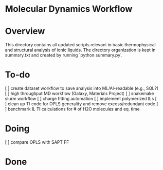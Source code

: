 # Molecular Dynamics Workflow

# Overview 
This directory contains all updated scripts relevant in basic thermophysical and structural analysis 
of ionic liquids. The directory organization is kept in summary.txt and created by running 
`python summary.py'. 

# To-do 
[ ] create dataset workflow to save analysis into ML/AI-readable (e.g., SQL?)
[ ] high throughput MD workflow (Galaxy, Materials Project)
[ ] snakemake slurm workflow
[ ] charge fitting automation
[ ] implement polymerized ILs
[ ] clean up TI code for OPLS generality and remove excess/redundant code
[ ] benchmark IL TI calculations for # of H2O molecules and eq. time

# Doing
[ ] compare OPLS with SAPT FF

# Done
